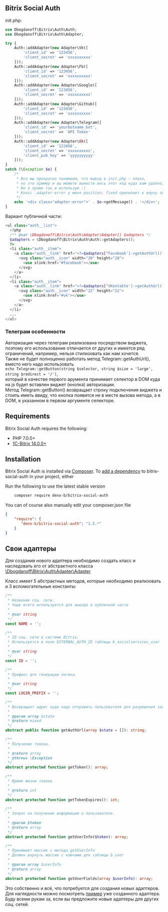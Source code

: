 ﻿## Bitrix Social Auth

init.php:
```php
use Dbogdanoff\Bitrix\Auth\Auth;
use Dbogdanoff\Bitrix\Auth\Adapter;

try {
    Auth::addAdapter(new Adapter\Vk([
        'client_id' => '123456',
        'client_secret' => 'xxxxxxxxxx'
    ]));
    Auth::addAdapter(new Adapter\Fb([
        'client_id' => '123456',
        'client_secret' => 'xxxxxxxxxx'
    ]));
    Auth::addAdapter(new Adapter\Google([
        'client_id' => '123456',
        'client_secret' => 'xxxxxxxxxx'
    ]));
    Auth::addAdapter(new Adapter\Github([
        'client_id' => '123456',
        'client_secret' => 'xxxxxxxxxx'
    ]));
    Auth::addAdapter(new Adapter\Telegram([
        'client_id' => 'yourbotname_bot',
        'client_secret' => 'API Token'
    ]));
    Auth::addAdapter(new Adapter\Ok([
        'client_id' => '123456',
        'client_secret' => 'xxxxxxxxxx',
        'client_pub_key' => 'yyyyyyyyyy'         
    ]));
}
catch (\Exception $e) {
    /*
     * Все мы прекрасно понимаем, что вывод в init.php – плохо, 
     * но это пример и вы можете вынести весь этот код куда вам удобно, например в компонент
     * Но я прамо так и использую :) 
     * Класс .adapter-error у меня position: fixed прилипает к верху экрана
     */
    echo '<div class="adapter-error">' . $e->getMessage() . '</div>';
}
```

Вариант публичной части:
```php
<ul class="auth__list">
  <?php
  /** @var \Dbogdanoff\Bitrix\Auth\Adapter\Adapter[] $adapters */
  $adapters = \Dbogdanoff\Bitrix\Auth\Auth::getAdapters();
  ?>
  <li class="auth__item">
    <a class="auth__link" href="<?=$adapters['Facebook']->getAuthUrl()?>">
      <svg class="auth__icon" width="20" height="20">
        <use xlink:href="#facebook"></use>
      </svg>
    </a>
  </li>
  <li class="auth__item">
    <a class="auth__link" href="<?=$adapters['VKontakte']->getAuthUrl()?>">
      <svg class="auth__icon" width="22" height="22">
        <use xlink:href="#vk"></use>
      </svg>
    </a>
  </li>
  ...
</ul>
```

### Телеграм особенности
Авторизация через телеграм реализована посредством виджета, поэтому его использование отличается от других и имеется ряд ограничений, например, нельзя стилизовать как нам хочется.\
Также не будет полноценно работать метод Telegram::getAuthUrl(), вместо него надо использовать\
`echo Telegram::getButton(string $selector, string $size = 'large', string $redirect = '/')`,\
который в качестве первого арумента принимает селектор в DOM куда на js будет вставлен виджет (кнопка) авторизации.\
Метод Telegram::getButton() возвращает строку подключения виджета и стоить иметь ввиду, что кнопка появится не в месте вызова метода, а в DOM, в указанном в первом аргументе селекторе.

## Requirements

Bitrix Social Auth requires the following:

- PHP 7.0.0+
- [1C-Bitrix 14.0.0+](https://www.1c-bitrix.ru/)

## Installation

Bitrix Social Auth is installed via [Composer](https://getcomposer.org/).
To [add a dependency](https://getcomposer.org/doc/04-schema.md#package-links>) to bitrix-social-auth in your project, either

Run the following to use the latest stable version
```sh
    composer require denx-b/bitrix-social-auth
```

You can of course also manually edit your composer.json file
```json
{
    "require": {
       "denx-b/bitrix-social-auth": "1.5.*"
    }
}
```

## Свои адаптеры

Для создания нового адаптера необходимо создать класс и наследовать его от абстрактного класса [\Dbogdanoff\Bitrix\Auth\Adapter\Adapter](https://github.com/denx-b/bitrix-social-auth/blob/master/src/Bitrix/Auth/Adapter/Adapter.php)

Класс имеет 5 абстрактных методов, которые необходимо реализовать и 3 вспомогательные константы:
```php
/**
 * Название соц. сети.
 * Чаще всего используется для вывода в публичной части
 *
 * @var string
 */
const NAME = '';

/**
 * ID соц. сети в системе Bitrix.
 * Используется в поле EXTERNAL_AUTH_ID таблицы b_socialservices_user
 *
 * @var string
 */
const ID = '';

/**
 * Префикс для генерации логина.
 *
 * @var string
 */
const LOGIN_PREFIX = '';

/**
 * Возвращает адрес куда надо отправить пользователя для разрешения запрошенных прав.
 *
 * @param array $state
 * @return mixed
 */
abstract public function getAuthUrl(array $state = []): string;

/**
 * Получение токена.
 *
 * @return array
 * @throws \Exception
 */
abstract protected function getToken(): array;

/**
 * Время жизни токена
 *
 * @return int
 */
abstract protected function getTokenExpires(): int;

/**
 * Запрос на получение информации о пользователе.
 *
 * @param $token
 * @return array
 */
abstract protected function getUserInfo($token): array;

/**
 * Принимает массив с метода getUserInfo
 * Должен вернуть массив с ключами для таблицы b_user
 *
 * @param array $userInfo
 * @return array
 */
abstract protected function getUserFields(array $userInfo): array;
```

Это собственно и всё, что потребуется для создания новых адаптеров. \
Для наглядности можно посмотреть [пример](https://github.com/denx-b/bitrix-social-auth/blob/master/src/Bitrix/Auth/Adapter/Google.php) уже созданного адаптера.\
Буду всеми рукам за, если вы предложите новые адаптеры для других соц. сетей.
